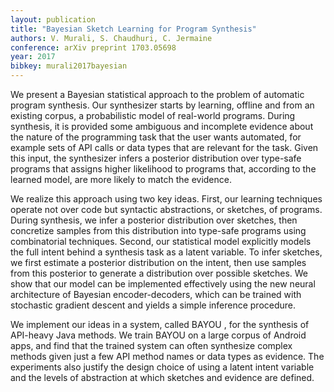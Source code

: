 ```yaml
---
layout: publication
title: "Bayesian Sketch Learning for Program Synthesis"
authors: V. Murali, S. Chaudhuri, C. Jermaine
conference: arXiv preprint 1703.05698
year: 2017
bibkey: murali2017bayesian
---
```

We present a Bayesian statistical approach to the problem of automatic program synthesis. Our synthesizer starts
by learning, offline and from an existing corpus, a probabilistic model of real-world programs. During synthesis,
it is provided some ambiguous and incomplete evidence about the nature of the programming task that the user
wants automated, for example sets of API calls or data types that are relevant for the task. Given this input, the
synthesizer infers a posterior distribution over type-safe programs that assigns higher likelihood to programs
that, according to the learned model, are more likely to match the evidence.

We realize this approach using two key ideas. First, our learning techniques operate not over code but
syntactic abstractions, or sketches, of programs. During synthesis, we infer a posterior distribution over sketches,
then concretize samples from this distribution into type-safe programs using combinatorial techniques. Second,
our statistical model explicitly models the full intent behind a synthesis task as a latent variable. To infer
sketches, we first estimate a posterior distribution on the intent, then use samples from this posterior to generate
a distribution over possible sketches. We show that our model can be implemented effectively using the new
neural architecture of Bayesian encoder-decoders, which can be trained with stochastic gradient descent and
yields a simple inference procedure.

We implement our ideas in a system, called BAYOU , for the synthesis of API-heavy Java methods. We train
BAYOU on a large corpus of Android apps, and find that the trained system can often synthesize complex
methods given just a few API method names or data types as evidence. The experiments also justify the design
choice of using a latent intent variable and the levels of abstraction at which sketches and evidence are defined.

